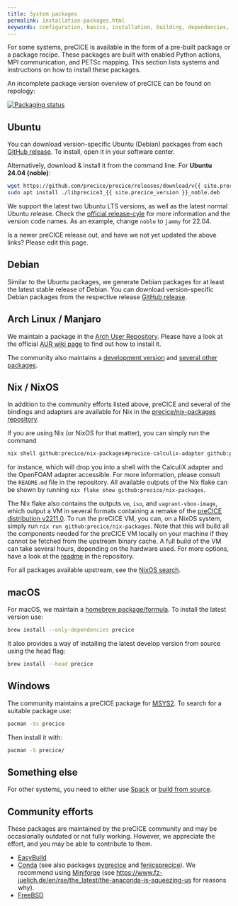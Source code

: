 ```yaml
---
title: System packages
permalink: installation-packages.html
keywords: configuration, basics, installation, building, dependencies, spack
---
```


For some systems, preCICE is available in the form of a pre-built package or a package recipe.
These packages are built with enabled Python actions, MPI communication, and PETSc mapping.
This section lists systems and instructions on how to install these packages.

An incomplete package version overview of preCICE can be found on repology:

[![Packaging status](https://repology.org/badge/vertical-allrepos/precice.svg?header=&columns=2&exclude_sources=site)](https://repology.org/project/precice/versions)

## Ubuntu

You can download version-specific Ubuntu (Debian) packages from each [GitHub release](https://github.com/precice/precice/releases/latest).
To install, open it in your software center.

Alternatively, download & install it from the command line. For **Ubuntu 24.04 (noble)**:

```bash
wget https://github.com/precice/precice/releases/download/v{{ site.precice_version }}/libprecice3_{{ site.precice_version }}_noble.deb
sudo apt install ./libprecice3_{{ site.precice_version }}_noble.deb
```

We support the latest two Ubuntu LTS versions, as well as the latest normal Ubuntu release.
Check the [official release-cyle](https://ubuntu.com/about/release-cycle) for more information and the version code names.
As an example, change `noble` to `jammy` for 22.04.

Is a newer preCICE release out, and have we not yet updated the above links? Please edit this page.

## Debian

Similar to the Ubuntu packages, we generate Debian packages for at least the latest stable release of Debian.
You can download version-specific Debian packages from the respective release [GitHub release](https://github.com/precice/precice/releases/latest).

## Arch Linux / Manjaro

We maintain a package in the [Arch User Repository](https://aur.archlinux.org/packages/precice/).
Please have a look at the official [AUR wiki page](https://wiki.archlinux.org/index.php/Arch_User_Repository) to find out how to install it.

The community also maintains a [development version](https://aur.archlinux.org/packages/precice-git) and [several other packages](https://aur.archlinux.org/packages?&K=precice).

## Nix / NixOS

In addition to the community efforts listed above, preCICE and several of the bindings and adapters are available for Nix in the [precice/nix-packages repository](https://github.com/precice/nix-packages/).

If you are using Nix (or NixOS for that matter), you can simply run the command

```sh
nix shell github:precice/nix-packages#precice-calculix-adapter github:precice/nix-packages#precice-openfoam-adapter
```

for instance, which will drop you into a shell with the CalculiX adapter and the OpenFOAM adapter accessible.
For more information, please consult the `README.md` file in the repository.
All available outputs of the Nix flake can be shown by running `nix flake show github:precice/nix-packages`.

The Nix flake also contains the outputs `vm`, `iso`, and `vagrant-vbox-image`, which output a VM in several formats containing a remake of the [preCICE distribution v2211.0](installation-vm.html).
To run the preCICE VM, you can, on a NixOS system, simply run `nix run github:precice/nix-packages`.
Note that this will build all the components needed for the preCICE VM locally on your machine if they cannot be fetched from the upstream binary cache.
A full build of the VM can take several hours, depending on the hardware used.
For more options, have a look at the [readme](https://github.com/precice/nix-packages#readme) in the repository.

For all packages available upstream, see the [NixOS search](https://search.nixos.org/packages?channel=unstable&from=0&size=50&sort=relevance&query=precice).

## macOS

For macOS, we maintain a [homebrew package/formula](https://formulae.brew.sh/formula/precice).
To install the latest version use:

```bash
brew install --only-dependencies precice
```

It also provides a way of installing the latest develop version from source using the head flag:

```bash
brew install --head precice
```

## Windows

The community maintains a preCICE package for [MSYS2](https://packages.msys2.org/base/mingw-w64-precice).
To search for a suitable package use:

```bash
pacman -Ss precice
```

Then install it with:

```bash
pacman -S precice/
```

## Something else

For other systems, you need to either use [Spack](installation-spack.html) or [build from source](installation-source-preparation.html).

## Community efforts

These packages are maintained by the preCICE community and may be occasionally outdated or not fully working.
However, we appreciate the effort, and you may be able to contribute to them.


- [EasyBuild](https://github.com/easybuilders/easybuild-easyconfigs/tree/develop/easybuild/easyconfigs/p/preCICE)
- [Conda](https://github.com/conda-forge/precice-feedstock) (see also packages [pyprecice](https://github.com/conda-forge/pyprecice-feedstock) and [fenicsprecice](https://github.com/conda-forge/fenicsprecice-feedstock)). We recommend using [Miniforge](https://conda-forge.org/download/) (see https://www.fz-juelich.de/en/rse/the_latest/the-anaconda-is-squeezing-us for reasons why).
- [FreeBSD](https://www.freshports.org/science/precice)
